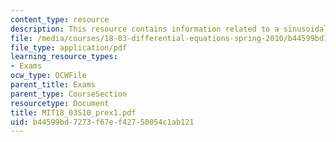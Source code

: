 ```yaml
---
content_type: resource
description: This resource contains information related to a sinusoidal solution.
file: /media/courses/18-03-differential-equations-spring-2010/b44599bd7273f67ef42750054c1ab121_MIT18_03S10_prex1.pdf
file_type: application/pdf
learning_resource_types:
- Exams
ocw_type: OCWFile
parent_title: Exams
parent_type: CourseSection
resourcetype: Document
title: MIT18_03S10_prex1.pdf
uid: b44599bd-7273-f67e-f427-50054c1ab121
---
```

